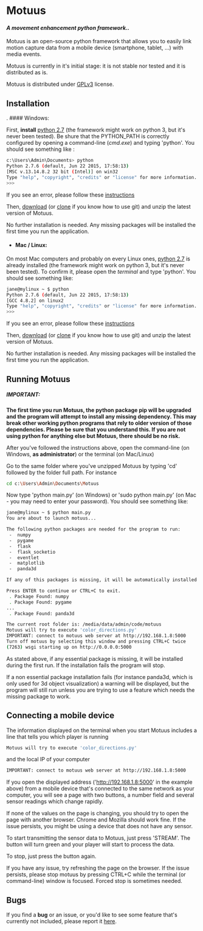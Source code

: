 # Motuus

#### *A movement enhancement python framework..*

Motuus is an open-source python framework that allows you to easily link motion capture data from a mobile device (smartphone, tablet, ...) with media events.

Motuus is currently in it's initial stage: it is not stable nor tested and it is distributed as is.

Motuus is distributed under [GPLv3] license.
## Installation
. #### Windows:

First, **install** [python 2.7] (the framework might work on python 3, but it's never been tested). Be shure that the PYTHON_PATH is correctly configured by opening a command-line (*cmd.exe*) and typing 'python'. You should see something like :
```sh
c:\Users\Admin\Documents> python
Python 2.7.6 (default, Jun 22 2015, 17:58:13)
[MSC v.13.14.8.2 32 bit (Intel)] on win32
Type "help", "copyright", "credits" or "license" for more information.
>>>
```
If you see an error, please follow these [instructions](https://docs.python.org/2.7/using/windows.html#excursus-setting-environment-variables)

Then, [download] (or [clone] if you know how to use git) and unzip the latest version of Motuus.

No further installation is needed. Any missing packages will be installed the first time you run the application.

+ #### Mac / Linux:
On most Mac computers and probably on every Linux ones, [python 2.7] is already installed (the framework might work on python 3, but it's never been tested). To confirm it, please open the *terminal* and type 'python'. You should see something like:
```sh
jane@mylinux ~ $ python
Python 2.7.6 (default, Jun 22 2015, 17:58:13)
[GCC 4.8.2] on linux2
Type "help", "copyright", "credits" or "license" for more information.
>>>
```

If you see an error, please follow these [instructions](https://docs.python.org/2.7/using/mac.html#excursus-setting-environment-variables)

Then, [download] (or [clone] if you know how to use git) and unzip the latest version of Motuus.

No further installation is needed. Any missing packages will be installed the first time you run the application.

## Running Motuus
##### IMPORTANT:
**The first time you run Motuus, the python package pip will be upgraded and the program will attempt to install any missing dependency. This may break other working python programs that rely to older version of those dependencies. Please be sure that you understand this. If you are not using python for anything else but Motuus, there should be no risk.**

After you've followed the instructions above, open the command-line (on Windows, **as administrator**) or the terminal (on Mac/Linux)

Go to the same folder where you've unzipped Motuus by typing 'cd' followed by the folder full path. For instance
```sh
cd c:\Users\Admin\Documents\Motuus
```
Now type 'python main.py' (on Windows) or 'sudo python main.py' (on Mac - you may need to enter your password). You should see something like:
```sh
jane@mylinux ~ $ python main.py
You are about to launch motuus...

The following python packages are needed for the program to run:
 -  numpy
 -  pygame
 -  flask
 -  flask_socketio
 -  eventlet
 -  matplotlib
 -  panda3d

If any of this packages is missing, it will be automatically installed

Press ENTER to continue or CTRL+C to exit.
 . Package Found: numpy
 . Package Found: pygame
...
 . Package Found: panda3d

The current root folder is: /media/data/admin/code/motuus
Motuus will try to execute 'color_directions.py'
IMPORTANT: connect to motuus web server at http://192.168.1.8:5000
Turn off motuus by selecting this window and pressing CTRL+C twice
(7263) wsgi starting up on http://0.0.0.0:5000
```
As stated above, if any essential package is missing, it will be installed during the first run. If the installation fails the program will stop.

If a non essential package installation fails (for instance panda3d, which is only used for 3d object visualization) a warning will be displayed, but the program will still run unless you are trying to use a feature which needs the missing package to work.
## Connecting a mobile device
The information displayed on the terminal when you start Motuus includes a line that tells you which player is running
```sh
Motuus will try to execute 'color_directions.py'
```
and the local IP of your computer
```sh
IMPORTANT: connect to motuus web server at http://192.168.1.8:5000
```
If you open the displayed address ('http://192.168.1.8:5000' in the example above) from a mobile device that's connected to the same network as your computer, you will see a page with two buttons, a number field and several sensor readings which change rapidly.

If none of the values on the page is changing, you should try to open the page with another browser. Chrome and Mozilla should work fine. If the issue persists, you might be using a device that does not have any sensor.

To start transmitting the sensor data to Motuus, just press 'STREAM'. The button will turn green and your player will start to process the data.

To stop, just press the button again.

If you have any issue, try refreshing the page on the browser. If the issue persists, please stop motuus by pressing CTRL+C while the terminal (or command-line) window is focused. Forced stop is sometimes needed.

## Bugs
If you find a **bug** or an issue, or you'd like to see some feature that's currently not included, please report it [here].

[GPLv3]: <http://choosealicense.com/licenses/gpl-3.0/#>
[here]: <https://github.com/Vysybyl/motuus/issues>
[python 2.7]: <https://www.python.org/downloads/windows/>
[download]: <https://github.com/Vysybyl/motuus/archive/master.zip>
[clone]:<https://github.com/Vysybyl/motuus.git>
